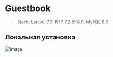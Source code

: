 # Guestbook 
> Stack: Laravel 7.3, PHP 7.2.5|^8.0, MySQL 8.0
## Локальная установка
![image](https://user-images.githubusercontent.com/77768569/124394728-5bd40d80-dd09-11eb-932f-e3effd134e76.png)
